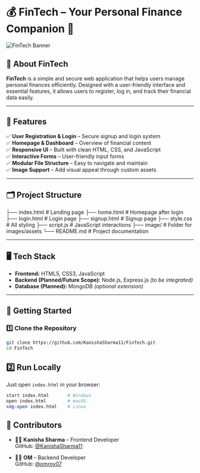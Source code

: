 # 💰 FinTech – Your Personal Finance Companion 🚀

![FinTech Banner](image/banner.png) <!-- Replace with your actual image path -->

## 🌟 About FinTech

**FinTech** is a simple and secure web application that helps users manage personal finances efficiently. Designed with a user-friendly interface and essential features, it allows users to register, log in, and track their financial data easily.

---

## 🎯 Features

✅ **User Registration & Login** – Secure signup and login system  
✅ **Homepage & Dashboard** – Overview of financial content  
✅ **Responsive UI** – Built with clean HTML, CSS, and JavaScript  
✅ **Interactive Forms** – User-friendly input forms  
✅ **Modular File Structure** – Easy to navigate and maintain  
✅ **Image Support** – Add visual appeal through custom assets  

---

## 🗂️ Project Structure

├── index.html # Landing page
├── home.html # Homepage after login
├── login.html # Login page
├── signup.html # Signup page
├── style.css # All styling
├── script.js # JavaScript interactions
├── image/ # Folder for images/assets
└── README.md # Project documentation

---

## 🖥️ Tech Stack

- **Frontend:** HTML5, CSS3, JavaScript  
- **Backend (Planned/Future Scope):** Node.js, Express.js *(to be integrated)*  
- **Database (Planned):** MongoDB *(optional extension)*  

---

## 🚀 Getting Started

### 1️⃣ Clone the Repository

```bash
git clone https://github.com/KanishaSharma11/FinTech.git
cd FinTech
```
## 2️⃣ Run Locally

Just open `index.html` in your browser:

```bash
start index.html       # Windows  
open index.html        # macOS  
xdg-open index.html    # Linux  
```
## 👥 Contributors

- 👩‍💻 **Kanisha Sharma** – Frontend Developer  
  GitHub: [@KanishaSharma11](https://github.com/KanishaSharma11)

- 👨‍💻 **OM** – Backend Developer  
  GitHub: [@omroy07](https://github.com/omroy07)
